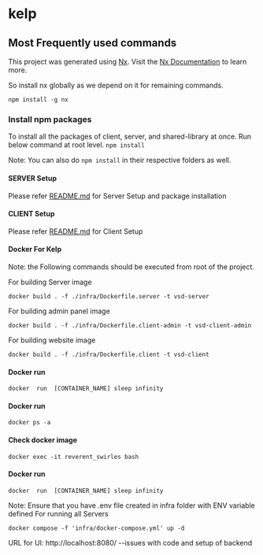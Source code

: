 # kelp

## Most Frequently used commands

This project was generated using [Nx](https://nx.dev). Visit the [Nx Documentation](https://nx.dev) to learn more.

So install nx globally as we depend on it for remaining commands.

`npm install -g nx`

### Install npm packages

To install all the packages of client, server, and shared-library at once. Run below command at root level.
`npm install`

Note: You can also do `npm install` in their respective folders as well.

#### SERVER Setup

Please refer [README.md](server/README.md) for Server Setup and package installation

#### CLIENT Setup

Please refer [README.md](client/README.md) for Client Setup

#### Docker For Kelp

Note: the Following commands should be executed from root of the project.

For building Server image

```shell
docker build . -f ./infra/Dockerfile.server -t vsd-server
```

For building admin panel image

```shell
docker build . -f ./infra/Dockerfile.client-admin -t vsd-client-admin
````

For building website image

```shell
docker build . -f ./infra/Dockerfile.client -t vsd-client
```

#### Docker run
```shell
docker  run  [CONTAINER_NAME] sleep infinity
```
#### Docker run
```shell
docker ps -a
```

#### Check docker image
```shell
docker exec -it reverent_swirles bash
```

#### Docker run
```shell
docker  run  [CONTAINER_NAME] sleep infinity
```

Note: Ensure that you have .env file created in infra folder with ENV variable defined
For running all Servers

```
docker compose -f 'infra/docker-compose.yml' up -d
```

URL for UI: http://localhost:8080/ --issues with code and setup of backend